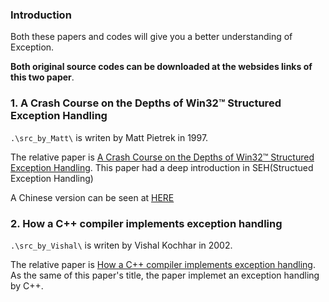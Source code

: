 
### Introduction

Both these papers and codes will give you a better understanding of Exception.

**Both original source codes can be downloaded at the websides links of this two paper**.


### 1. A Crash Course on the Depths of Win32™ Structured Exception Handling
`.\src_by_Matt\` is writen by Matt Pietrek in 1997. 

The relative paper is [A Crash Course on the Depths of Win32™ Structured Exception Handling](http://www.microsoft.com/msj/0197/Exception/Exception.aspx).
This paper had a deep introduction in SEH(Structued Exception Handling)

A Chinese version can be seen at [HERE](http://www.cnblogs.com/awpatp/archive/2010/06/15/1758763.html)

### 2. How a C++ compiler implements exception handling
`.\src_by_Vishal\` is writen by Vishal Kochhar in 2002.

The relative paper is [How a C++ compiler implements exception handling](http://www.codeproject.com/Articles/2126/How-a-C-compiler-implements-exception-handling).
As the same of this paper's title, the paper implemet an exception handling by C++.


